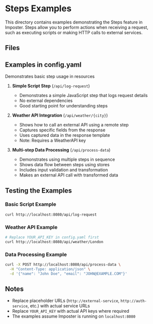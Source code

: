# Steps Examples

This directory contains examples demonstrating the Steps feature in Imposter. Steps allow you to perform actions when receiving a request, such as executing scripts or making HTTP calls to external services.

## Files

## Examples in config.yaml

Demonstrates basic step usage in resources

1. **Simple Script Step** (`/api/log-request`)
   - Demonstrates a simple JavaScript step that logs request details
   - No external dependencies
   - Good starting point for understanding steps

2. **Weather API Integration** (`/api/weather/{city}`)
   - Shows how to call an external API using a remote step
   - Captures specific fields from the response
   - Uses captured data in the response template
   - Note: Requires a WeatherAPI key

3. **Multi-step Data Processing** (`/api/process-data`)
   - Demonstrates using multiple steps in sequence
   - Shows data flow between steps using stores
   - Includes input validation and transformation
   - Makes an external API call with transformed data

## Testing the Examples

### Basic Script Example
```bash
curl http://localhost:8080/api/log-request
```

### Weather API Example
```bash
# Replace YOUR_API_KEY in config.yaml first
curl http://localhost:8080/api/weather/London
```

### Data Processing Example
```bash
curl -X POST http://localhost:8080/api/process-data \
  -H "Content-Type: application/json" \
  -d '{"name": "John Doe", "email": "JOHN@EXAMPLE.COM"}'
```

## Notes

- Replace placeholder URLs (`http://external-service`, `http://auth-service`, etc.) with actual service URLs
- Replace `YOUR_API_KEY` with actual API keys where required
- The examples assume Imposter is running on `localhost:8080` 